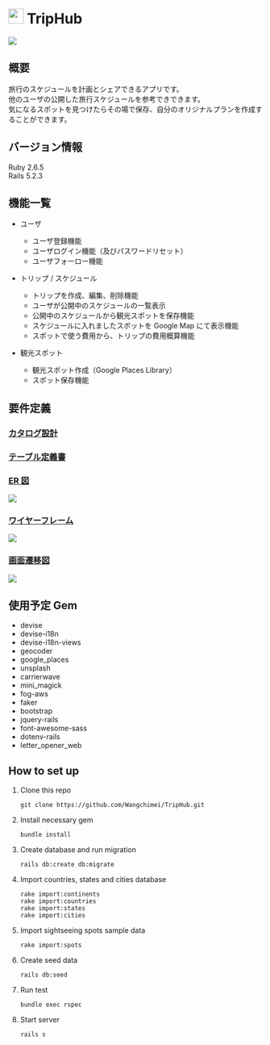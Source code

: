 # <img src="https://imgur.com/z1ubeIb.png" width="30"> TripHub

<img src="https://imgur.com/Lo93GfL.png">

## 概要

旅行のスケジュールを計画とシェアできるアプリです。  
他のユーザの公開した旅行スケジュールを参考できできます。  
気になるスポットを見つけたらその場で保存、自分のオリジナルプランを作成することができます。

## バージョン情報

Ruby 2.6.5  
Rails 5.2.3

## 機能一覧

- ユーザ

  - ユーザ登録機能
  - ユーザログイン機能（及びパスワードリセット）
  - ユーザフォーロー機能

- トリップ / スケジュール

  - トリップを作成、編集、削除機能
  - ユーザが公開中のスケジュールの一覧表示
  - 公開中のスケジュールから観光スポットを保存機能
  - スケジュールに入れましたスポットを Google Map にて表示機能
  - スポットで使う費用から、トリップの費用概算機能

- 観光スポット
  - 観光スポット作成（Google Places Library）
  - スポット保存機能

## 要件定義

### [カタログ設計](https://drive.google.com/file/d/1R0O7ygGzgbY4058xtdGCCMOlUri4GKpD/view?usp=sharing)

### [テーブル定義書](https://drive.google.com/file/d/1mrcARaz8X_r2vWIWIKYUmGdjGRlgZ8yv/view?usp=sharing)

### [ER 図](https://drive.google.com/file/d/1u6-avgjb6W-fgFCMFn-Irl_LW5RBCu6P/view?usp=sharing)

<img src="https://imgur.com/PtfEAW1.png" sizes="70vw">

### [ワイヤーフレーム](https://drive.google.com/file/d/1uu_QNMKeaifBNTgNSvwJsZ41ntMBSJDh/view?usp=sharing)

<img src="https://imgur.com/AqTuFT0.png" sizes="70vw">

### [画面遷移図](https://drive.google.com/file/d/1dD1-RK0_-XHlh0WIrr8jnxg6UKk317aZ/view?usp=sharing)

<img src="https://imgur.com/nZ2NG4A.png" sizes="70vw">

## 使用予定 Gem

- devise
- devise-i18n
- devise-i18n-views
- geocoder
- google_places
- unsplash
- carrierwave
- mini_magick
- fog-aws
- faker
- bootstrap
- jquery-rails
- font-awesome-sass
- dotenv-rails
- letter_opener_web

## How to set up

1. Clone this repo

   ```
   git clone https://github.com/Wangchimei/TripHub.git
   ```

2. Install necessary gem

   ```
   bundle install
   ```

3. Create database and run migration

   ```
   rails db:create db:migrate
   ```

4. Import countries, states and cities database

   ```
   rake import:continents
   rake import:countries
   rake import:states
   rake import:cities
   ```

5. Import sightseeing spots sample data

   ```
   rake import:spots
   ```

6. Create seed data

   ```
   rails db:seed
   ```

7. Run test

   ```
   bundle exec rspec
   ```

8. Start server

   ```
   rails s
   ```
